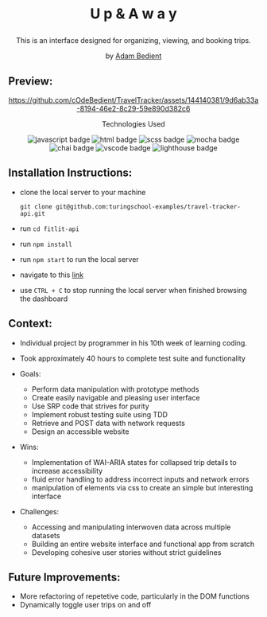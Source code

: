 # <p align="center">U p & A w a y</p>

<p align="center">This is an interface designed for organizing, viewing, and booking trips.</p>
<div align="center">

by [Adam Bedient](https://github.com/cOdeBedient)

</div>

## Preview:
<div align="center">
  
https://github.com/cOdeBedient/TravelTracker/assets/144140381/9d6ab33a-8194-46e2-8c29-59e890d382c6

</div>

<p align="center">Technologies Used</p>
<div align="center">
  <img src="https://img.shields.io/badge/JavaScript-F7DF1E?logo=javascript&logoColor=000&style=for-the-badge" alt="javascript badge">
  <img src="https://img.shields.io/badge/HTML5-E34F26?logo=html5&logoColor=fff&style=for-the-badge" alt="html badge">
  <img src="https://img.shields.io/badge/Sass-C69?logo=sass&logoColor=fff&style=for-the-badge" alt="scss badge">
  <img src="https://img.shields.io/badge/Mocha-8D6748?logo=mocha&logoColor=fff&style=for-the-badge" alt="mocha badge">
  <img src="https://img.shields.io/badge/Chai-A30701?logo=chai&logoColor=fff&style=for-the-badge" alt="chai badge">
  <img src="https://img.shields.io/badge/Visual%20Studio%20Code-007ACC?logo=visualstudiocode&logoColor=fff&style=for-the-badge" alt="vscode badge">
  <img src="https://img.shields.io/badge/Lighthouse-F44B21?logo=lighthouse&logoColor=fff&style=for-the-badge" alt="lighthouse badge">
</div>

## Installation Instructions:
- clone the local server to your machine
    
    ```
    git clone git@github.com:turingschool-examples/travel-tracker-api.git
    ```
    
- run `cd fitlit-api`
- run `npm install`
- run `npm start` to run the local server
- navigate to this [link](http://cOdeBedient.github.io/TravelTracker)
- use `CTRL + C` to stop running the local server when finished browsing the dashboard

## Context:
<!-- wins, challenges, time spent, etc -->
- Individual project by programmer in his 10th week of learning coding.
- Took approximately 40 hours to complete test suite and functionality
- Goals:
  
  - Perform data manipulation with prototype methods
  - Create easily navigable and pleasing user interface
  - Use SRP code that strives for purity
  - Implement robust testing suite using TDD
  - Retrieve and POST data with network requests
  - Design an accessible website
    
- Wins:

  - Implementation of WAI-ARIA states for collapsed trip details to increase accessibility
  - fluid error handling to address incorrect inputs and network errors
  - manipulation of elements via css to create an simple but interesting interface
  
- Challenges:
  
  - Accessing and manipulating interwoven data across multiple datasets
  - Building an entire website interface and functional app from scratch
  - Developing cohesive user stories without strict guidelines

## Future Improvements:
  - More refactoring of repetetive code, particularly in the DOM functions
  - Dynamically toggle user trips on and off

